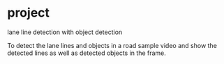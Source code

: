 # project
lane line detection with object detection

To detect the lane lines and objects in a road sample video and show the detected lines as well as detected
objects in the frame.

